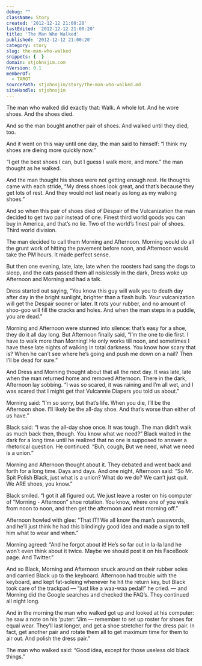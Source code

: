 ```yaml
---
debug: ""
className: Story
created: '2012-12-12 21:00:20'
lastEdited: '2012-12-12 21:00:20'
title: 'The Man Who Walked'
published: '2012-12-12 21:00:20'
category: story
slug: the-man-who-walked
snippets: {  }
domain: stjohnsjim.com
hVersion: 0.1
memberOf:
  - TAROT
sourcePath: stjohnsjim/story/the-man-who-walked.md
siteHandle: stjohnsjim
---
```

The man who walked did exactly that: Walk. A whole lot. And he wore shoes. And the shoes died.

And so the man bought another pair of shoes. And walked until they died, too.

And it went on this way until one day, the man said to himself: “I think my shoes are dieing more quickly now.”

“I get the best shoes I can, but I guess I walk more, and more.” the man thought as he walked.

And the man thought his shoes were not getting enough rest. He thoughts came with each stride, “My dress shoes look great, and that’s because they get lots of rest. And they would not last nearly as long as my walking shoes.”

And so when this pair of shoes died of Despair of the Vulcanization the man decided to get two pair instead of one. Finest third world goods you can buy in America, and that’s no lie. Two of the world’s finest pair of shoes. Third world division.

The man decided to call them Morning and Afternoon. Morning would do all the grunt work of hitting the pavement before noon, and Afternoon would take the PM hours. It made perfect sense.

But then one evening, late, late, late when the roosters had sang the dogs to sleep, and the cats passed them all noislessly in the dark, Dress woke up Afternoon and Morning and had a talk.

Dress started out saying, “You know this guy will walk you to death day after day in the bright sunlight, brighter than a flash bulb. Your vulcanization will get the Despair sooner or later. It rots your rubber, and no amount of shoo-goo will fill the cracks and holes. And when the man steps in a puddle, you are dead.”

Morning and Afternoon were stunned into silence: that’s easy for a shoe, they do it all day long. But Afternoon finally said, “I’m the one to die first. I have to walk more than Morning! He only works till noon, and sometimes I have these late nights of walking in total darkness. You know how scary that is? When he can’t see where he’s going and push me down on a nail? Then I’ll be dead for sure.”

And Dress and Morning thought about that all the next day. It was late, late when the man returned home and removed Afternoon. There in the dark, Afternoon lay sobbing. “I was so scared, it was raining and I’m all wet, and I was scared that I might get that Vulcannie Diapers you told us about.” 

Morning said: “I’m so sorry, but that’s life. When you die, I’ll be the Afternoon shoe. I’ll likely be the all-day shoe. And that’s worse than either of us have.”

Black said: “I was the all-day shoe once. It was tough. The man didn’t walk as much back then, though. You know what we need?” Black waited in the dark for a long time until he realized that no one is supposed to answer a rhetorical question. He continued: “Buh, cough, But we need, what we need is a union.”

Morning and Afternoon thought about it. They debated and went back and forth for a long time. Days and days. And one night, Afternoon said: “So Mr. Spit Polish Black, just what is a union? What do we do? We can’t just quit. We ARE shoes, you know.”

Black smiled. “I got it all figured out. We just leave a roster on his computer of “Morning - Afternoon” shoe rotation. You know, where one of you walk from noon to noon, and then get the afternoon and next morning off.”

Afternoon howled with glee: “That IT! We all know the man’s passwords, and he’ll just think he had this blindingly good idea and made a sign to tell him what to wear and when.”

Morning agreed: “And he forgot about it! He’s so far out in la-la land he won’t even think about it twice. Maybe we should post it on his FaceBook page. And Twitter.”

And so Black, Morning and Afternoon snuck around on their rubber soles and carried Black up to the keyboard. Afternoon had trouble with the keyboard, and kept fat-soleing whenever he hit the return key, but Black took care of the trackpad — “just like a waa-waa pedal!” he cried. — and Morning did the Google searches and checked the FAQ’s. They continued all night long.

And in the morning the man who walked got up and looked at his computer: he saw a note on his ‘puter: “Jim — remember to set up roster for shoes for equal wear. They’ll last longer, and get a shoe stretcher for the dress pair. In fact, get another pair and rotate them all to get maximum time for them to air out. And polish the dress pair.”

The man who walked said: “Good idea, except for those useless old black things.”

